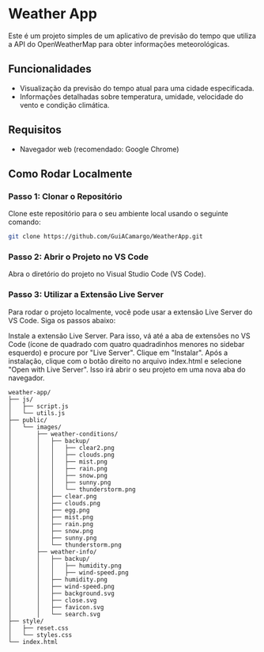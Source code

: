 # Weather App

Este é um projeto simples de um aplicativo de previsão do tempo que utiliza a API do OpenWeatherMap para obter informações meteorológicas.

## Funcionalidades

- Visualização da previsão do tempo atual para uma cidade especificada.
- Informações detalhadas sobre temperatura, umidade, velocidade do vento e condição climática.

## Requisitos

- Navegador web (recomendado: Google Chrome)

## Como Rodar Localmente

### Passo 1: Clonar o Repositório

Clone este repositório para o seu ambiente local usando o seguinte comando:

```bash
git clone https://github.com/GuiACamargo/WeatherApp.git
```

### Passo 2: Abrir o Projeto no VS Code
Abra o diretório do projeto no Visual Studio Code (VS Code).

### Passo 3: Utilizar a Extensão Live Server
Para rodar o projeto localmente, você pode usar a extensão Live Server do VS Code. Siga os passos abaixo:

Instale a extensão Live Server. Para isso, vá até a aba de extensões no VS Code (ícone de quadrado com quatro quadradinhos menores no sidebar esquerdo) e procure por "Live Server". Clique em "Instalar".
Após a instalação, clique com o botão direito no arquivo index.html e selecione "Open with Live Server". Isso irá abrir o seu projeto em uma nova aba do navegador.

```
weather-app/
├── js/
│   ├── script.js
│   └── utils.js
├── public/
│   └── images/
│       ├── weather-conditions/
│       │   ├── backup/
│       │   │   ├── clear2.png
│       │   │   ├── clouds.png
│       │   │   ├── mist.png
│       │   │   ├── rain.png
│       │   │   ├── snow.png
│       │   │   ├── sunny.png
│       │   │   └── thunderstorm.png
│       │   ├── clear.png
│       │   ├── clouds.png
│       │   ├── egg.png
│       │   ├── mist.png
│       │   ├── rain.png
│       │   ├── snow.png
│       │   ├── sunny.png
│       │   └── thunderstorm.png
│       ├── weather-info/
│       │   ├── backup/
│       │   │   ├── humidity.png
│       │   │   ├── wind-speed.png
│       │   ├── humidity.png
│       │   ├── wind-speed.png
│       │   ├── background.svg
│       │   ├── close.svg
│       │   ├── favicon.svg
│       │   └── search.svg
├── style/
│   ├── reset.css
│   └── styles.css
└── index.html
```
